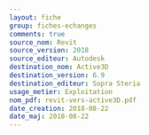 ```yaml
---
layout: fiche
group: fiches-echanges
comments: true
source_nom: Revit
source_version: 2018
source_editeur: Autodesk
destination_nom: Active3D
destination_version: 6.9
destination_editeur: Sopra Steria
usage_metier: Exploitation
nom_pdf: revit-vers-active3D.pdf
date_creation: 2018-08-22
date_maj: 2018-08-22
---
```

